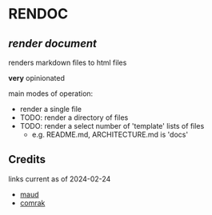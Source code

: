 # RENDOC 
## *render document*
renders markdown files to html files

**very** opinionated

main modes of operation:
- render a single file
- TODO: render a directory of files
- TODO: render a select number of 'template' lists of files
    - e.g. README.md, ARCHITECTURE.md is 'docs'

## Credits
links current as of 2024-02-24
- [maud](https://maud.lambda.xyz/)
- [comrak](hrzn.ee/kivikakk/comrak)

